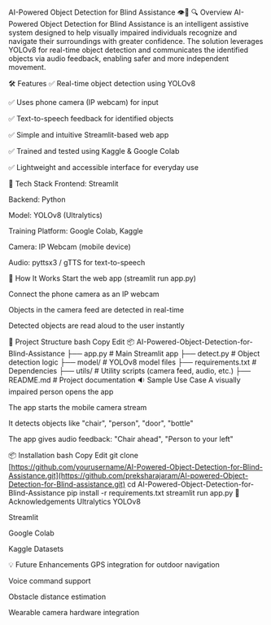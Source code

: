 AI-Powered Object Detection for Blind Assistance 👁️🤖
🔍 Overview
AI-Powered Object Detection for Blind Assistance is an intelligent assistive system designed to help visually impaired individuals recognize and navigate their surroundings with greater confidence. The solution leverages YOLOv8 for real-time object detection and communicates the identified objects via audio feedback, enabling safer and more independent movement.

🛠️ Features
✅ Real-time object detection using YOLOv8

✅ Uses phone camera (IP webcam) for input

✅ Text-to-speech feedback for identified objects

✅ Simple and intuitive Streamlit-based web app

✅ Trained and tested using Kaggle & Google Colab

✅ Lightweight and accessible interface for everyday use

🔧 Tech Stack
Frontend: Streamlit

Backend: Python

Model: YOLOv8 (Ultralytics)

Training Platform: Google Colab, Kaggle

Camera: IP Webcam (mobile device)

Audio: pyttsx3 / gTTS for text-to-speech

🚀 How It Works
Start the web app (streamlit run app.py)

Connect the phone camera as an IP webcam

Objects in the camera feed are detected in real-time

Detected objects are read aloud to the user instantly

📁 Project Structure
bash
Copy
Edit
📦 AI-Powered-Object-Detection-for-Blind-Assistance
├── app.py                  # Main Streamlit app
├── detect.py               # Object detection logic
├── model/                  # YOLOv8 model files
├── requirements.txt        # Dependencies
├── utils/                  # Utility scripts (camera feed, audio, etc.)
├── README.md               # Project documentation
🔉 Sample Use Case
A visually impaired person opens the app

The app starts the mobile camera stream

It detects objects like "chair", "person", "door", "bottle"

The app gives audio feedback: "Chair ahead", "Person to your left"

📦 Installation
bash
Copy
Edit
git clone [https://github.com/yourusername/AI-Powered-Object-Detection-for-Blind-Assistance.git](https://github.com/preksharajaram/AI-powered-Object-Detection-for-Blind-assistance.git)
cd AI-Powered-Object-Detection-for-Blind-Assistance
pip install -r requirements.txt
streamlit run app.py
📢 Acknowledgements
Ultralytics YOLOv8

Streamlit

Google Colab

Kaggle Datasets

💡 Future Enhancements
GPS integration for outdoor navigation

Voice command support

Obstacle distance estimation

Wearable camera hardware integration
